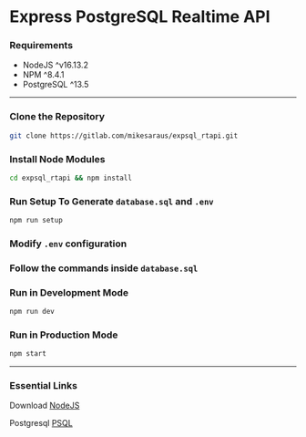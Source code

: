 # Express PostgreSQL Realtime API

### Requirements

- NodeJS ^v16.13.2
- NPM ^8.4.1
- PostgreSQL ^13.5

<hr>

### Clone the Repository

```bash
git clone https://gitlab.com/mikesaraus/expsql_rtapi.git
```

### Install Node Modules

```bash
cd expsql_rtapi && npm install
```

### Run Setup To Generate `database.sql` and `.env`

```bash
npm run setup
```

### Modify `.env` configuration

### Follow the commands inside `database.sql`

### Run in Development Mode

```bash
npm run dev
```

### Run in Production Mode

```bash
npm start
```

<hr>

### Essential Links

Download [NodeJS](https://nodejs.dev/download/)

Postgresql [PSQL](https://www.postgresql.org/download/)
